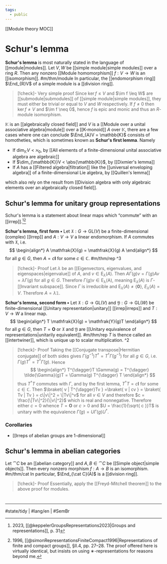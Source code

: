 ```yaml
---
tags:
  - public
---
```

[[Module theory MOC]]
# Schur's lemma

**Schur's lemma** is most naturally stated in the language of [[module|modules]].
Let $V,W$ be [[simple module|simple modules]] over a ring $R$.
Then any nonzero [[Module homomorphism]] $f : V \to W$ is an [[isomorphism]]. #m/thm/module 
In particular, the [[endomorphism ring]] $\End_{R}V$ of a simple module is a [[division ring]].

> [!check]- Very simple proof
> Since $\ker f \leq V$ and $\im f \leq W$ are [[submodule|submodules]] of [[simple module|simple modules]],
> they must either be trivial or equal to $V$ and $W$ respectively.
> If $f \neq 0$ then $\ker f \neq V$ and $\im f \neq 0$, hence $f$ is epic and monic and thus an $R$-module isomorphism. <span class="QED"/>

$\mathbb{K}$ is an [[algebraically closed field]] and $V$ is a [[Module over a unital associative algebra|module]] over a [[K-monoid]] $A$ over $\mathbb{K}$, there are a few cases where
one can conclude $\End_{A}V = \mathbb{K}$ consists of homotheties, which is sometimes known as **Schur's first lemma**.
Namely

- If $\dim_{\mathbb{K}} V < \aleph_{0}$, by [[All elements of a finite-dimensional unital associative algebra are algebraic]]
- If $\dim_{\mathbb{K}}V < \abs{\mathbb{K}}$, by [[Dixmier's lemma]]
- If $A$ has a [[Filtered algebra|filtration]] like the [[universal enveloping algebra]] of a finite-dimensional Lie algebra, by [[Quillen's lemma]]

which also rely on the result from [[Division algebra with only algebraic elements over an algebraically closed field]].

## Schur's lemma for unitary group representations

Schur's lemma is a statement about linear maps which “commute” with an [[irrep]].[^kep][^sim]

[^kep]: 2023, [[@keppelerGroupsRepresentations2023|Groups and representations]], p. 31
[^sim]: 1996, [[@simonRepresentationsFiniteCompact1996|Representations of finite and compact groups]], §II.4, pp. 27–28. The proof offered here is virtually identical, but insists on using ∗-representations for reasons beyond me.

**Schur's lemma, first form •**
Let $\mathfrak{X} : G \to \mathrm{GL}(V)$ be a finite-dimensional (complex) [[Irrep]]
and $A : V \to V$ a linear endomorphism.
If $A$ commutes with $\mathfrak{X}$, i.e.
$$
\begin{align*}
A \mathfrak{X}(g) = \mathfrak{X}(g) A
\end{align*}
$$
for all $g \in G$, then $A = c \mathbf{I}$ for some $c \in \mathbb{C}$. #m/thm/rep ^3

> [!check]- Proof
> Let $\lambda$ be an [[Eigenvectors, eigenvalues, and eigenspaces|eigenvalue]] of $A$, and $v \in \mathrm{E}_{\lambda}(A)$.
> Then $A\Gamma(g)v = \Gamma(g)Av = \lambda\Gamma(g)$ for all $g \in G$.
> Therefore $\Gamma(g)v \in \mathrm{E_{\lambda}(A)}$, meaning $\mathrm{E}_{\lambda}(A)$ is $\Gamma$-[[Invariant subspace]].
> Since $\Gamma$ is irreducible and $\mathrm{E}_{\lambda}(A) \neq \{ \mathbf 0 \}$, $E_{\lambda}(A) = V$.
> Therefore $A = \lambda \mathbb{1}$.
> <span class="QED"/>

**Schur's lemma, second form •**
Let $\mathfrak{X} : G \to \mathrm{GL}(V)$ and $\mathfrak{Y}: G \to \mathrm{GL}(W)$ be finite-dimensional [[Unitary representation|unitary]] [[irrep|irreps]] 
and $T : V \to W$ a linear map.
$$
\begin{align*}
T \mathfrak{X}(g) = \mathfrak{Y}(g)T
\end{align*}
$$
for all $g \in G$,
then $T = \mathbf{O}$ or $\mathfrak{X}$ and $\mathfrak{Y}$ are [[Unitary equivalence of representations|unitarily equivalent]]. #m/thm/rep
$T$ is thence called an [[intertwiner]], which is unique up to scalar multiplication. ^2

> [!check]- Proof
> Taking the [[Conjugate transpose|Hermitian conjugate]] of both sides gives $\Gamma(g^{-1})T^{\dagger} = T^{\dagger} \tilde{\Gamma}(g^{-1})$ for all $g \in G$,
> i.e. $\Gamma(g)T^{\dagger} = T^{\dagger} \tilde{\Gamma}(g)$.
> Hence
> $$
> \begin{align*}
> T^{\dagger}T \Gamma(g) = T^{\dagger} \tilde{\Gamma}(g)T = \Gamma(g) T^{\dagger} T
> \end{align*}
> $$
> thus $T^{\dagger}T$ commutes with $\Gamma$,
> and by the first lemma, $T^{\dagger}T = c\mathbf{I}$ for some $c \in \mathbb{C}$.
> Then $\braket{ v | T^{\dagger}Tv } =\braket{ v | cv } = \braket{ Tv | Tv } = c\|v\|^2 = \|Tv\|^v$ for all $v \in V$ and therefore $c = \frac{\|Tv\|^2}{\|v\|^2}$ which is real and nonnegative.
> Therefore either $c = 0$ whence $T = \mathbf{O}$
> or $c > 0$ and $U = \frac{1}{\sqrt{ c }}T$ is unitary with the equivalence $\tilde{\Gamma}(g) = U\Gamma(g)U^{\dagger}$.
> <span class="QED"/>

### Corollaries

- [[Irreps of abelian groups are 1-dimensional]]


## Schur's lemma in abelian categories

Let $\cat C$ be an [[abelian category]] and $A,B \in \cat C$ be [[Simple object|simple objects]].
Then every nonzero morphism $f : A \to B$ is an isomorphism. #m/thm/cat 
In particular, $\End_{\cat C}(A)$ is a [[division ring]].

> [!check]- Proof
> Essentially, apply the [[Freyd-Mitchell theorem]] to the above proof for modules. <span class="QED"/>

#
---
#state/tidy | #lang/en | #SemBr
